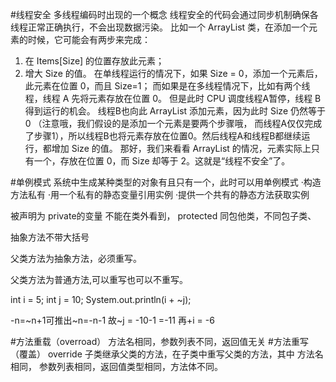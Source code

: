#线程安全
多线程编码时出现的一个概念
线程安全的代码会通过同步机制确保各线程正常正确执行，不会出现数据污染。 
比如一个 ArrayList 类，在添加一个元素的时候，它可能会有两步来完成：
1. 在 Items[Size] 的位置存放此元素；
2. 增大 Size 的值。
在单线程运行的情况下，如果 Size = 0，添加一个元素后，此元素在位置 0，而且 Size=1；
而如果是在多线程情况下，比如有两个线程，线程 A 先将元素存放在位置 0。
但是此时 CPU 调度线程A暂停，线程 B 得到运行的机会。
线程B也向此 ArrayList 添加元素，因为此时 Size 仍然等于 0 （注意哦，我们假设的是添加一个元素是要两个步骤哦，
而线程A仅仅完成了步骤1），所以线程B也将元素存放在位置0。然后线程A和线程B都继续运行，都增加 Size 的值。
那好，我们来看看 ArrayList 的情况，元素实际上只有一个，存放在位置 0，而 Size 却等于 2。这就是“线程不安全”了。

#单例模式
系统中生成某种类型的对象有且只有一个，此时可以用单例模式
·构造方法私有
·用一个私有的静态变量引用实例
·提供一个共有的静态方法获取实例

 被声明为 private的变量 不能在类外看到，
 protected 同包他类，不同包子类、
 
 抽象方法不带大括号
 
 父类方法为抽象方法，必须重写。

父类方法为普通方法,可以重写也可以不重写。 

int i = 5;
int j = 10;
System.out.println(i + ~j);

-n=~n+1可推出~n=-n-1
故~j = -10-1 =-11 再+i = -6

#方法重载（overroad）
方法名相同，参数列表不同，返回值无关
#方法重写（覆盖） override
子类继承父类的方法，在子类中重写父类的方法，其中
方法名相同， 参数列表相同，返回值类型相同，方法体不同。